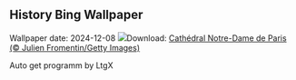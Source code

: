 ## History Bing Wallpaper
Wallpaper date: 2024-12-08
![](https://www.bing.com/th?id=OHR.ReopeningNotreDame_FR-FR5165801809_UHD.jpg&w=1000)Download: [Cathédral Notre-Dame de Paris (© Julien Fromentin/Getty Images)](https://www.bing.com/th?id=OHR.ReopeningNotreDame_FR-FR5165801809_UHD.jpg)

Auto get programm by LtgX
